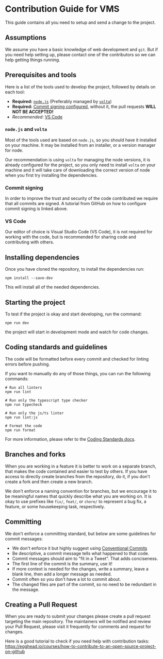 # Contribution Guide for VMS

This guide contains all you need to setup and send a change to the project.

## Assumptions

We assume you have a basic knowledge of web development and `git`. But if you need help setting up, please contact one of the contributors so we can help getting things running.

## Prerequisites and tools

Here is a list of the tools used to develop the project, followed by details on each tool:

- **Required:** [`node.js`](https://nodejs.org/en/download/prebuilt-installer) (Preferably managed by [`volta`](https://docs.volta.sh/guide/getting-started))
- **Required:** [Commit signing configured](https://docs.github.com/en/authentication/managing-commit-signature-verification/signing-commits), without it, the pull requests **WILL NOT BE ACCEPTED!**
- _Recommended:_ [VS Code](https://code.visualstudio.com/Download)

### `node.js` and `volta`

Most of the tools used are based on `node.js`, so you should have it installed on your machine. It may be installed from an installer, or a version manager for node.

Our recommendation is using `volta` for managing the node versions, it is already configured for the project, so you only need to install `volta` on your machine and it will take care of downloading the correct version of node when you first try installing the dependencies.

### Commit signing

In order to improve the trust and security of the code contributed we require that all commits are signed. A tutorial from GitHub on how to configure commit signing is linked above.

### VS Code

Our editor of choice is Visual Studio Code (VS Code), it is not required for working with the code, but is recommended for sharing code and contributing with others.

## Installing dependencies

Once you have cloned the repository, to install the dependencies run:

```shell
npm install --save-dev
```

This will install all of the needed dependencies.

## Starting the project

To test if the project is okay and start developing, run the command:

```shell
npm run dev
```

the project will start in development mode and watch for code changes.

## Coding standards and guidelines

The code will be formatted before every commit and checked for linting errors before pushing.

If you want to manually do any of those things, you can run the following commands:

```shell
# Run all linters
npm run lint

# Run only the typescript type checker
npm run typecheck

# Run only the js/ts linter
npm run lint:js

# Format the code
npm run format
```

For more information, please refer to the [Coding Standards docs](./docs/Coding%20Standard/).

## Branches and forks

When you are working in a feature it is better to work on a separate branch, that makes the code contained and easier to test by others. If you have access to directly create branches from the repository, do it, if you don't create a fork and then create a new branch.

We don't enforce a naming convention for branches, but we encourage it to be meaningful names that quickly describe what you are working on. It is okay to use prefixes like `fix/`, `feat/`, or `chore/` to represent a bug fix, a feature, or some housekeeping task, respectively.

## Committing

We don't enforce a committing standard, but below are some guidelines for commit messages:

- We don't enforce it but highly suggest using [Conventional Commits](https://www.conventionalcommits.org/en/v1.0.0/#summary)
- Be descriptive, a commit message tells what happened to that code.
- Commit messages should aim to "fit in a Tweet". That adds conciseness.
- The first line of the commit is the summary, use it!
- If more context is needed for the changes, write a summary, leave a blank line, then add a longer message as needed.
- Commit often so you don't have a lot to commit about.
- The changed files are part of the commit, so no need to be redundant in the message.

## Creating a Pull Request

When you are ready to submit your changes please create a pull request targeting the main repository. The maintainers will be notified and review your Pull Request, please visit it frequently for comments and request for changes.

Here is a good tutorial to check if you need help with contribution tasks: https://egghead.io/courses/how-to-contribute-to-an-open-source-project-on-github
